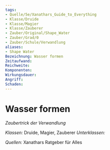 ```yaml
---
tags: 
- Quelle/5e/Xanathars_Guide_to_Everything
- Klasse/Druide
- Klasse/Magier
- Klasse/Zauberer
- Zauber/Original/Shape_Water
- Zauber/Grad/0
- Zauber/Schule/Verwandlung
aliases: 
- Shape Water
Bezeichnung: Wasser formen
Zeitaufwand: 
Reichweite: 
Komponenten: 
Wirkungsdauer: 
Angriff: 
Schaden: 
---
```

# Wasser formen
_Zaubertrick der Verwandlung_

_Klassen:_ Druide, Magier, Zauberer
_Unterklassen:_

_Quellen:_ Xanathars Ratgeber für Alles